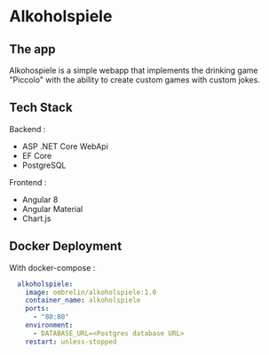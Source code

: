 # Alkoholspiele

## The app

Alkohospiele is a simple webapp that implements the drinking game "Piccolo" with the ability to create custom games with custom jokes.

## Tech Stack

Backend : 
- ASP .NET Core WebApi
- EF Core
- PostgreSQL

Frontend : 
- Angular 8
- Angular Material
- Chart.js

## Docker Deployment

With docker-compose :

```yml
  alkoholspiele:
    image: ombrelin/alkoholspiele:1.0
    container_name: alkoholspiele
    ports:
      - "80:80"
    environment:
      - DATABASE_URL=<Postgres database URL>
    restart: unless-stopped
```
